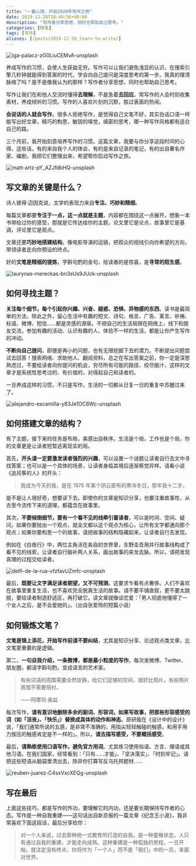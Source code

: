 ```yaml
---
title: "一篇心得，开始2020年写作之旅"
date: 2019-12-28T18:49:56+08:00
description: "写作者分享思想，同时也帮助自己思考。"
categories: [随笔]
tags: [写作]
aliases: [/posts/2019-12-28_learn-to-write/]
---
```


![iga-palacz-zG0LiuCEMvA-unsplash](https://tva1.sinaimg.cn/large/006tNbRwgy1gacm51mivyj31900u0qv5.jpg)

养成写作的习惯，会使人生获益无穷。写作可以让我们避免浅显的认识，在搜索引擎几秒钟就能得到答案的时代，学会向自己提问是深度思考的第一步。我真的理清脉络了吗？是不是像我认为的那样？写作者分享思想，同时也帮助自己思考。

写作让我们在和他人交流时懂得**去理解**，不是急着**去回应**。常写作的人会时刻收集素材，养成倾听的习惯。写作的人喜欢片刻的沉默，胜过表面的热闹。

**会说话的人就会写作**。很多人拒绝写作，是觉得自己文笔不好，其实白话口语一样能写出好文章，精巧的构思，敏锐的嗅觉，缜密的思考，哪一种写作风格都有适合自己的路。

三个月前，我开始刻意培养写作的习惯。这篇文章，我要与你分享这段时间的心得，这些话，有的来自我个人的体会，有的是来自记录的笔记，有的出自著名作家、编剧，我把它们整理出来，希望帮你启动写作之旅。

![matt-artz-pY_AZJfdbHQ-unsplash](https://tva1.sinaimg.cn/large/006tNbRwgy1gacmbh2ebzj316w0u0goo.jpg)

## 写文章的关键是什么？

诗人彼得·迈因克说，文学的表现力来自**专注、巧妙和精细**。

每篇文章都要**专注于一点，这一点就是主题**，内容都在围绕这一点展开。想象一本书带给过你的感受，那就是它传达给你的主题，论文里它是论点，故事里它是基调，评论里它是观点。

文章还要**巧妙地搭建结构**，像电影导演的运镜，把观众的视线引向你希望的方向，带领读者走向你预设的终点。

好的**文笔是精细的提炼**，字斟句酌的金句，给读者的是惊喜，是**寻常的陌生感**。

![laurynas-mereckas-bn3sUs9JUck-unsplash](https://tva1.sinaimg.cn/large/006tNbRwgy1gacm9oidbcj31960u0tmr.jpg)

## 如何寻找主题？

**关注每个细节，每个引起你兴趣、兴奋、疑惑、恐惧、异物感的东西**。读书是最简单的方法，除此之外，留心生活中有趣的短文、诗句、格言、广告、寓言、祈祷、标语、微博、短信……都是灵感的源泉。不把自己的生活局限在网络上，线下和朋友交流，参加有趣的活动、认识有趣的人、体验不一样的生活，都能让你产生写作的冲动。

**不断向自己提问**，即便是再小的问题，也有无限挖掘下去的潜力。不断提出问题尝试去回答！搜索网络、求助他人、翻阅资料，总之在写出答案之前，你一定是深思熟虑过，不要给读者向你提问的机会，穷尽所有可能的路径、绞尽脑汁，这样的文章才是系统性思考过的、有价值的，对得起自己和读者的。

一旦养成这样的习惯，不只是写作，生活的一切都从日复一日的重复中苏醒过来了。

![alejandro-escamilla-y83Je1OC6Wc-unsplash](https://tva1.sinaimg.cn/large/006tNbRwgy1gacm628ehij31900u0hdt.jpg)

## 如何搭建文章的结构？

有了主题，接下来的任务是布局，美感出自秩序。生活是个局，工作也是个局，你的文章更是让读者短暂逃离现实的局。

首先，**开头请一定要激发读者强烈的兴趣**，可以设置一个谜题让读者自行去文中寻找答案；也可以是一个具体的场景，让读者身临其境后逐渐察觉异样。请看小说《追风筝的人》的开头：

> 我成为今天的我，是在 1975 年某个阴云密布的寒冷冬日，那年我十二岁。

是不是让人很好奇，想要读下去。即使你的文章是知识分享，也要注重故事性，从古至今流传下来的道理，都蕴含在故事里。

其次，**不要倾倒细节，要有一个看不见的线牵引着读者**，可以是时间、空间、疑问。如果你要抛出一个观点，就全文都以这个观点为核心，让所有文字都通向那个观点；如果你要构思一个的故事，请把故事的结构隐藏起来，让读者自行去发现。

例如在《白夜行》中，两位主角活在各自的世界里，东野圭吾用并行故事线构成了看不见的线索，让读者自行脑补两人关系，画出故事的来龙去脉。所以，请把发现真理的过程交给读者。

![delfi-de-la-rua-vfzfavUZmfc-unsplash](https://tva1.sinaimg.cn/large/006tNbRwgy1gacm5wjsaaj31mz0u0wt1.jpg)

最后，**既要让文字满足读者期望，又不可预测**。这要求乍看有点奢侈。人们不喜欢在故事里重复生活，也不喜欢完全脱离生活的故事。请不要平铺直叙，更不要太跳脱，要给读者制造舒适区，再打破它。读文章就像谈恋爱：「男人彻底地懂得了一个女人之后，是不会爱她的」。（出自张爱玲的短篇小说）

## 如何锻炼文笔？

**文笔是锦上添花，开始写作前请不要纠结**，尤其是知识分享、论述观点类文章，比文笔更重要的是逻辑。

第二，**一句自我介绍，一条微博，都是最小粒度的写作**。每次发微博、Twitter、朋友圈，都请字斟句酌，变成语言的艺术家。

> 有些词语的周围需要全然安静，给它们足够的空间，就好比照片，有些照片周围不需要陪衬。
>
> ——阿摩司·奥兹

每次写作，**请有意识地删除多余的副词、形容词，如果写故事，把那些形容感受的词（如「沮丧」、「快乐」）替换成具体的动作和神态**。原研哉在《设计中的设计》说，「我们通常所说的五感，是非常不准确的，用指尖轻轻触碰的触感，和用手用力按压的触感肯定是不一样的」。所以，**请去描写感受，不要概括感受**。

最后，**请熟练使用口语写作，避免官方用词**。尤其练习使用俗语、方言、俚语或其他习语。在我们国家，经常看到：「只有……才能」、「坚决落实」、「时刻牢记」。请把这些短语从脑袋里清出去，除非你打算写反乌托邦题材……

![reuben-juarez-C4sxVxcXEQg-unsplash](https://tva1.sinaimg.cn/large/006tNbRwgy1gacm5b3k75j31900u0b29.jpg)

## 写在最后

上面这些技巧，都是写作的外功，要理解它的内功，还是要长期保持写作者的心态。写作是一种自我重建——这句话出自新京报的一篇文章《纪念王小波》，我非常喜欢下面这段话，最后分享给你：

> 对一个人来说，过去那种统一式教育所打造的自我，是一种童稚状态，人只有通过自我的重建，才能走向成熟。这种重建是一种孤独的旅程，一旦开始，就注定没有终点，你将作为「一个人」而不是「我们」中的一员，来面对世界。
